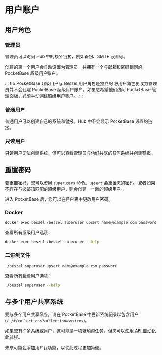 # 用户账户

## 用户角色

### 管理员

管理员可以访问 Hub 中的额外链接，例如备份、SMTP 设置等。

创建的第一个用户会自动设置为管理员，并拥有一个与邮箱和密码相同的 PocketBase 超级用户账户。

::: tip PocketBase 超级用户与 Beszel 用户角色是独立的
将用户角色更改为管理员并不会创建 PocketBase 超级用户账户。如果您希望他们访问 PocketBase 管理面板，必须手动创建超级用户账户。
:::

### 普通用户

普通用户可以创建自己的系统和警报。Hub 中不会显示 PocketBase 设置的链接。

### 只读用户

只读用户无法创建系统，但可以查看管理员与他们共享的任何系统并创建警报。

## 重置密码

要重置密码，您可以使用 `superusers` 命令。`upsert` 会重置您的密码，或者如果不存在与您邮箱匹配的超级用户，则会创建一个新的超级用户。

进入 PocketBase 后，您可以在用户表中更改用户密码。

### Docker

```bash
docker exec beszel /beszel superuser upsert name@example.com password
```

查看所有超级用户选项：

```bash
docker exec beszel /beszel superuser --help
```

### 二进制文件

```bash
./beszel superuser upsert name@example.com password
```

查看所有超级用户选项：

```bash
./beszel superuser --help
```

## 与多个用户共享系统

要与多个用户共享系统，请在 PocketBase 中更新系统记录以包含用户 (`/_/#/collections?collection=systems`)。

如果您有许多系统或用户，这可能是一项繁琐的任务，但您可以[使用 API 自动化此过程](rest-api#将用户添加到系统)。

未来可能会添加用户组功能，以使此过程更加简便。